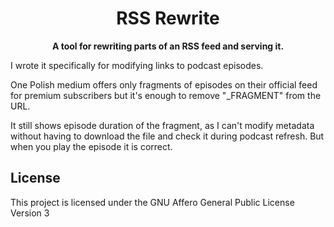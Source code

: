 <div align="center">
  <h1>RSS Rewrite</h1>
  <p>
    <strong>A tool for rewriting parts of an RSS feed and serving it.</strong>
  </p>
</div>

I wrote it specifically for modifying links to podcast episodes.

One Polish medium offers only fragments of episodes on their official
feed for premium subscribers but it's enough to remove "_FRAGMENT"
from the URL.

It still shows episode duration of the fragment, as I can't modify
metadata without having to download the file and check it during podcast
refresh. But when you play the episode it is correct.

## License

This project is licensed under the GNU Affero General Public License Version 3
